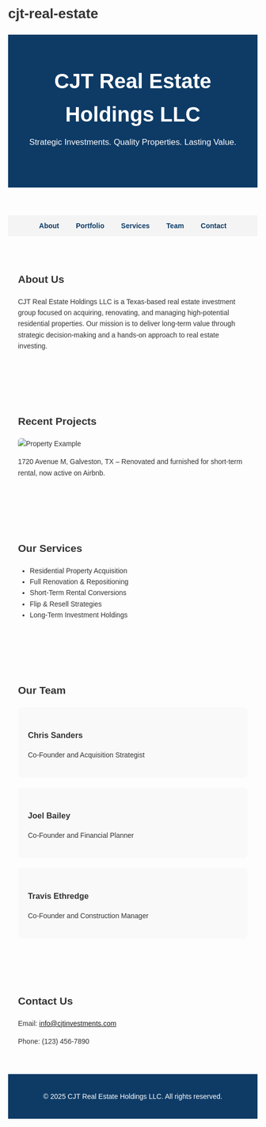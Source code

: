 # cjt-real-estate
<!DOCTYPE html>
<html lang="en">
<head>
  <meta charset="UTF-8" />
  <meta name="viewport" content="width=device-width, initial-scale=1.0" />
  <title>CJT Real Estate Holdings LLC</title>
  <style>
    body { margin: 0; font-family: Arial, sans-serif; line-height: 1.6; color: #333; }
    header { background: #0d3b66; color: #fff; padding: 60px 20px; text-align: center; }
    header h1 { margin: 0; font-size: 3em; }
    header p { font-size: 1.2em; margin-top: 10px; }
    nav { text-align: center; background: #f4f4f4; padding: 10px; }
    nav a { margin: 0 15px; text-decoration: none; color: #0d3b66; font-weight: bold; }
    section { padding: 40px 20px; max-width: 1000px; margin: auto; }
    .portfolio img { max-width: 100%; height: auto; border-radius: 5px; }
    .team-grid { display: flex; gap: 20px; flex-wrap: wrap; }
    .team-member { flex: 1; min-width: 250px; background: #f9f9f9; padding: 20px; border-radius: 8px; }
    footer { text-align: center; background: #0d3b66; color: white; padding: 20px; }
  </style>
</head>
<body>
  <header>
    <h1>CJT Real Estate Holdings LLC</h1>
    <p>Strategic Investments. Quality Properties. Lasting Value.</p>
  </header>

  <nav>
    <a href="#about">About</a>
    <a href="#portfolio">Portfolio</a>
    <a href="#services">Services</a>
    <a href="#team">Team</a>
    <a href="#contact">Contact</a>
  </nav>

  <section id="about">
    <h2>About Us</h2>
    <p>CJT Real Estate Holdings LLC is a Texas-based real estate investment group focused on acquiring, renovating, and managing high-potential residential properties. Our mission is to deliver long-term value through strategic decision-making and a hands-on approach to real estate investing.</p>
  </section>

  <section id="portfolio">
    <h2>Recent Projects</h2>
    <div class="portfolio">
      <img src="https://via.placeholder.com/800x400" alt="Property Example" />
      <p>1720 Avenue M, Galveston, TX – Renovated and furnished for short-term rental, now active on Airbnb.</p>
    </div>
  </section>

  <section id="services">
    <h2>Our Services</h2>
    <ul>
      <li>Residential Property Acquisition</li>
      <li>Full Renovation & Repositioning</li>
      <li>Short-Term Rental Conversions</li>
      <li>Flip & Resell Strategies</li>
      <li>Long-Term Investment Holdings</li>
    </ul>
  </section>

  <section id="team">
    <h2>Our Team</h2>
    <div class="team-grid">
      <div class="team-member">
        <h3>Chris Sanders</h3>
        <p>Co-Founder and Acquisition Strategist</p>
      </div>
      <div class="team-member">
        <h3>Joel Bailey</h3>
        <p>Co-Founder and Financial Planner</p>
      </div>
      <div class="team-member">
        <h3>Travis Ethredge</h3>
        <p>Co-Founder and Construction Manager</p>
      </div>
    </div>
  </section>

  <section id="contact">
    <h2>Contact Us</h2>
    <p>Email: <a href="mailto:info@cjtinvestments.com">info@cjtinvestments.com</a></p>
    <p>Phone: (123) 456-7890</p>
  </section>

  <footer>
    <p>&copy; 2025 CJT Real Estate Holdings LLC. All rights reserved.</p>
  </footer>
</body>
</html>
